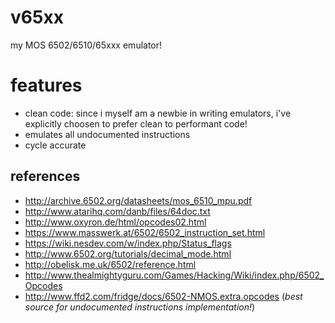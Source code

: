 # v65xx
my MOS 6502/6510/65xxx emulator!

# features
* clean code: since i myself am a newbie in writing emulators, i've explicitly choosen to prefer clean to performant code!
* emulates all undocumented instructions
* cycle accurate

## references
* http://archive.6502.org/datasheets/mos_6510_mpu.pdf
* http://www.atarihq.com/danb/files/64doc.txt
* http://www.oxyron.de/html/opcodes02.html
* https://www.masswerk.at/6502/6502_instruction_set.html
* https://wiki.nesdev.com/w/index.php/Status_flags
* http://www.6502.org/tutorials/decimal_mode.html
* http://obelisk.me.uk/6502/reference.html
* http://www.thealmightyguru.com/Games/Hacking/Wiki/index.php/6502_Opcodes
* http://www.ffd2.com/fridge/docs/6502-NMOS.extra.opcodes (_best source for undocumented instructions implementation!_)